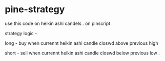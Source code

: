 # pine-strategy

use this code on heikin ashi candels . on pinscript


strategy logic - 

long - buy when currennt heikin ashi candle closwd above previous high

short - sell when currennt heikin ashi candle closwd below previous low .
